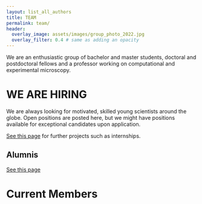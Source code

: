 ```yaml
---
layout: list_all_authors 
title: TEAM
permalink: team/
header:
  overlay_image: assets/images/group_photo_2022.jpg
  overlay_filter: 0.4 # same as adding an opacity
---
```


We are an enthusiastic group of bachelor and master students, doctoral and postdoctoral fellows and a professor working on computational and experimental microscopy.


# WE ARE HIRING 
We are always looking for motivated, skilled young scientists around the globe.
Open positions are posted here, but we might have positions available for exceptional candidates upon application.

[See this page](/open_positions) for further projects such as internships.

## Alumnis
[See this page](/team_alumni)

# Current Members


